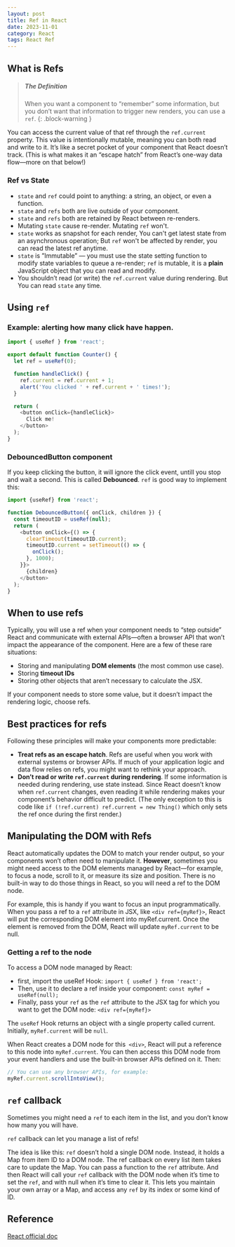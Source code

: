 ```yaml
---
layout: post
title: Ref in React
date: 2023-11-01
category: React
tags: React Ref
---
```


## What is Refs

> ##### The Definition
> 
> When you want a component to “remember” some information, but you don’t want that information to trigger new renders, you can use a `ref`.
{: .block-warning }

You can access the current value of that ref through the `ref.current` property. This value is intentionally mutable, meaning you can both read and write to it. It’s like a secret pocket of your component that React doesn’t track. (This is what makes it an “escape hatch” from React’s one-way data flow—more on that below!)

### Ref vs State

- `state` and `ref` could point to anything: a string, an object, or even a function. 
- `state` and `refs` both are live outside of your component.
- `state` and `refs` both are retained by React between re-renders. 
- Mutating `state` cause re-render. Mutating `ref` won't.
- `state` works as snapshot for each render, You can't get latest state from an asynchronous operation; But `ref` won't be affected by render, you can read the latest ref anytime.
- `state` is ”Immutable” — you must use the state setting function to modify state variables to queue a re-render; `ref` is mutable, it is a **plain** JavaScript object that you can read and modify.
- You shouldn’t read (or write) the `ref.current` value during rendering. But You can read `state` any time. 

## Using `ref`

### Example: alerting how many click have happen.
```js
import { useRef } from 'react';

export default function Counter() {
  let ref = useRef(0);

  function handleClick() {
    ref.current = ref.current + 1;
    alert('You clicked ' + ref.current + ' times!');
  }

  return (
    <button onClick={handleClick}>
      Click me!
    </button>
  );
}
```

### DebouncedButton component

If you keep clicking the button, it will ignore the click event, untill you stop and wait a second. This is called **Debounced**. `ref` is good way to implement this:
```js
import {useRef} from 'react';

function DebouncedButton({ onClick, children }) {
  const timeoutID = useRef(null);
  return (
    <button onClick={() => {
      clearTimeout(timeoutID.current);
      timeoutID.current = setTimeout(() => {
        onClick();
      }, 1000);
    }}>
      {children}
    </button>
  );
}
```

## When to use refs 

Typically, you will use a ref when your component needs to “step outside” React and communicate with external APIs—often a browser API that won’t impact the appearance of the component. Here are a few of these rare situations:

- Storing and manipulating **DOM elements** (the most common use case).
- Storing **timeout IDs**
- Storing other objects that aren’t necessary to calculate the JSX.

If your component needs to store some value, but it doesn’t impact the rendering logic, choose refs.

## Best practices for refs 
Following these principles will make your components more predictable:

- **Treat refs as an escape hatch**. Refs are useful when you work with external systems or browser APIs. If much of your application logic and data flow relies on refs, you might want to rethink your approach.
- **Don’t read or write `ref.current` during rendering**. If some information is needed during rendering, use state instead. Since React doesn’t know when `ref.current` changes, even reading it while rendering makes your component’s behavior difficult to predict. (The only exception to this is code like `if (!ref.current) ref.current = new Thing()` which only sets the ref once during the first render.)

## Manipulating the DOM with Refs

React automatically updates the DOM to match your render output, so your components won’t often need to manipulate it. **However**, sometimes you might need access to the DOM elements managed by React—for example, to focus a node, scroll to it, or measure its size and position. There is no built-in way to do those things in React, so you will need a ref to the DOM node.

For example, this is handy if you want to focus an input programmatically. When you pass a ref to a `ref` attribute in JSX, like `<div ref={myRef}>`, React will put the corresponding DOM element into myRef.current. Once the element is removed from the DOM, React will update `myRef.current` to be null. 

### Getting a ref to the node

To access a DOM node managed by React: 
- first, import the useRef Hook:
`import { useRef } from 'react';`
- Then, use it to declare a ref inside your component:
`const myRef = useRef(null);`
- Finally, pass your `ref` as the `ref` attribute to the JSX tag for which you want to get the DOM node:
`<div ref={myRef}>`

The `useRef` Hook returns an object with a single property called current. Initially, `myRef.current` will be `null`.

When React creates a DOM node for this` <div>`, React will put a reference to this node into `myRef.current`. You can then access this DOM node from your event handlers and use the built-in browser APIs defined on it.
Then:
```js
// You can use any browser APIs, for example:
myRef.current.scrollIntoView();
```

## `ref` callback

Sometimes you might need a `ref` to each item in the list, and you don’t know how many you will have.

`ref` callback can let you manage a list of refs! 

The idea is like this:
`ref` doesn’t hold a single DOM node. Instead, it holds a Map from item ID to a DOM node. The ref callback on every list item takes care to update the Map.
You can pass a function to the `ref` attribute. And then React will call your `ref` callback with the DOM node when it’s time to set the `ref`, and with null when it’s time to clear it. This lets you maintain your own array or a Map, and access any `ref` by its index or some kind of ID.



## Reference

[React official doc](https://react.dev/learn/referencing-values-with-refs)
